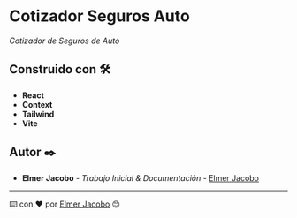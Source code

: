 # Cotizador Seguros Auto

_Cotizador de Seguros de Auto_

## Construido con 🛠️

* **React**
* **Context**
* **Tailwind**
* **Vite**

## Autor ✒️

* **Elmer Jacobo** - *Trabajo Inicial & Documentación* - [Elmer Jacobo](https://www.facebook.com/elmer.jacobo.5832)


---
⌨️ con ❤️ por [Elmer Jacobo](https://github.com/elmerjacobo97) 😊
